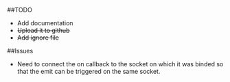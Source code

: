 ##TODO

* Add documentation
* <s>Upload it to github</s>
* <s>Add ignore file</s>

##Issues
* Need to connect the on callback to the socket on which it was binded so that the emit can be triggered on the same socket.
